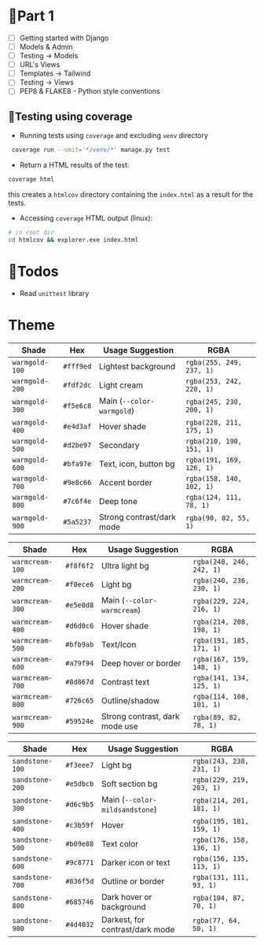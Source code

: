 # 🌱Part 1

- [ ] Getting started with Django
- [ ] Models & Admin
- [ ] Testing -> Models
- [ ] URL's Views
- [ ] Templates -> Tailwind
- [ ] Testing -> Views
- [ ] PEP8 & FLAKE8 - Python style conventions

## 🌿Testing using coverage

- Running tests using `coverage` and excluding `venv` directory

```bash
 coverage run --omit='*/venv/*' manage.py test
```

- Return a HTML results of the test:

```bash
coverage html
```

this creates a `htmlcov` directory containing the `index.html` as a result for the tests.

- Accessing `coverage` HTML output (linux):

```bash
# in root dir
cd htmlcov && explorer.exe index.html
```

# 📝Todos

- Read `unittest` library

# Theme

| Shade          | Hex       | Usage Suggestion          | RGBA                     |
| -------------- | --------- | ------------------------- | ------------------------ |
| `warmgold-100` | `#fff9ed` | Lightest background       | `rgba(255, 249, 237, 1)` |
| `warmgold-200` | `#fdf2dc` | Light cream               | `rgba(253, 242, 220, 1)` |
| `warmgold-300` | `#f5e6c8` | Main (`--color-warmgold`) | `rgba(245, 230, 200, 1)` |
| `warmgold-400` | `#e4d3af` | Hover shade               | `rgba(228, 211, 175, 1)` |
| `warmgold-500` | `#d2be97` | Secondary                 | `rgba(210, 190, 151, 1)` |
| `warmgold-600` | `#bfa97e` | Text, icon, button bg     | `rgba(191, 169, 126, 1)` |
| `warmgold-700` | `#9e8c66` | Accent border             | `rgba(158, 140, 102, 1)` |
| `warmgold-800` | `#7c6f4e` | Deep tone                 | `rgba(124, 111, 78, 1)`  |
| `warmgold-900` | `#5a5237` | Strong contrast/dark mode | `rgba(90, 82, 55, 1)`    |

| Shade           | Hex       | Usage Suggestion               | RGBA                     |
| --------------- | --------- | ------------------------------ | ------------------------ |
| `warmcream-100` | `#f8f6f2` | Ultra light bg                 | `rgba(248, 246, 242, 1)` |
| `warmcream-200` | `#f0ece6` | Light bg                       | `rgba(240, 236, 230, 1)` |
| `warmcream-300` | `#e5e0d8` | Main (`--color-warmcream`)     | `rgba(229, 224, 216, 1)` |
| `warmcream-400` | `#d6d0c6` | Hover shade                    | `rgba(214, 208, 198, 1)` |
| `warmcream-500` | `#bfb9ab` | Text/Icon                      | `rgba(191, 185, 171, 1)` |
| `warmcream-600` | `#a79f94` | Deep hover or border           | `rgba(167, 159, 148, 1)` |
| `warmcream-700` | `#8d867d` | Contrast text                  | `rgba(141, 134, 125, 1)` |
| `warmcream-800` | `#726c65` | Outline/shadow                 | `rgba(114, 108, 101, 1)` |
| `warmcream-900` | `#59524e` | Strong contrast, dark mode use | `rgba(89, 82, 78, 1)`    |

| Shade           | Hex       | Usage Suggestion                | RGBA                     |
| --------------- | --------- | ------------------------------- | ------------------------ |
| `sandstone-100` | `#f3eee7` | Light bg                        | `rgba(243, 238, 231, 1)` |
| `sandstone-200` | `#e5dbcb` | Soft section bg                 | `rgba(229, 219, 203, 1)` |
| `sandstone-300` | `#d6c9b5` | Main (`--color-mildsandstone`)  | `rgba(214, 201, 181, 1)` |
| `sandstone-400` | `#c3b59f` | Hover                           | `rgba(195, 181, 159, 1)` |
| `sandstone-500` | `#b09e88` | Text color                      | `rgba(176, 158, 136, 1)` |
| `sandstone-600` | `#9c8771` | Darker icon or text             | `rgba(156, 135, 113, 1)` |
| `sandstone-700` | `#836f5d` | Outline or border               | `rgba(131, 111, 93, 1)`  |
| `sandstone-800` | `#685746` | Dark hover or background        | `rgba(104, 87, 70, 1)`   |
| `sandstone-900` | `#4d4032` | Darkest, for contrast/dark mode | `rgba(77, 64, 50, 1)`    |
